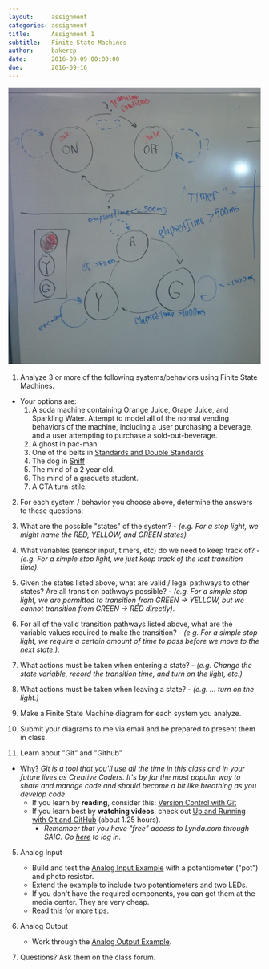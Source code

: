 ```yaml
---
layout:     assignment
categories: assignment
title:      Assignment 1
subtitle:   Finite State Machines
author:     bakercp
date:       2016-09-09 00:00:00
due:        2016-09-16
---
```


![The board](2015-09-09-Assignment_1_board.jpg)

1. Analyze 3 or more of the following systems/behaviors using Finite State Machines.  
  - Your options are:
    1. A soda machine containing Orange Juice, Grape Juice, and Sparkling Water.  Attempt to model all of the normal vending behaviors of the machine, including a user purchasing a beverage, and a user attempting to purchase a sold-out-beverage.
    2. A ghost in pac-man.
    3. One of the belts in [Standards and Double Standards](http://www.lozano-hemmer.com/standards_and_double_standards.php)
    4. The dog in [Sniff](http://www.gravitytrap.com/artwork/sniff)
    5. The mind of a 2 year old.
    6. The mind of a graduate student.
    7. A CTA turn-stile.

2. For each system / behavior you choose above, determine the answers to these questions:
  1. What are the possible "states" of the system?
    - _(e.g. For a stop light, we might name the RED, YELLOW, and GREEN states)_
  2. What variables (sensor input, timers, etc) do we need to keep track of?
    - _(e.g. For a simple stop light, we just keep track of the last transition time)_.
  3. Given the states listed above, what are valid / legal pathways to other states?  Are all transition pathways possible?
    - _(e.g. For a simple stop light, we are permitted to transition from GREEN -> YELLOW, but we cannot transition from GREEN -> RED directly)_.
  4. For all of the valid transition pathways listed above, what are the  variable values required to make the transition?
    - _(e.g. For a simple stop light, we require a certain amount of time to pass before we move to the next state.)_.
  5. What actions must be taken when entering a state?
    - _(e.g. Change the state variable, record the transition time, and turn on the light, etc.)_
  6. What actions must be taken when leaving a state?
    - _(e.g. ... turn on the light.)_

3. Make a Finite State Machine diagram for each system you analyze.
4. Submit your diagrams to me via email and be prepared to present them in class.

4. Learn about "Git" and "Github"
  - Why? _Git is a tool that you'll use all the time in this class and in your future lives as Creative Coders. It's by far the most popular way to share and manage code and should become a bit like breathing as you develop code._
    - If you learn by **reading**, consider this: [Version Control with Git](http://openframeworks.cc/ofBook/chapters/version_control_with_git.html)
    - If you learn best by **watching videos**, check out [Up and Running with Git and GitHub](https://www.lynda.com/Git-tutorials/Up-Running-Git-GitHub/409275-2.html) (about 1.25 hours).
      - _Remember that you have "free" access to Lynda.com through SAIC. Go [here](http://www.saic.edu/academics/computing/lyndaonlinesoftwaretraining/) to log in._

5. Analog Input
    - Build and test the [Analog Input Example](https://www.arduino.cc/en/Tutorial/AnalogInput) with a potentiometer ("pot") and photo resistor.
    - Extend the example to include two potentiometers and two LEDs.
    - If you don't have the required components, you can get them at the media center. They are very cheap.
    - Read [this](https://learn.sparkfun.com/tutorials/analog-to-digital-conversion) for more tips.

6. Analog Output
    - Work through the [Analog Output Example](https://www.arduino.cc/en/Reference/AnalogWrite).

7. Questions?  Ask them on the class forum.